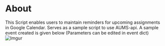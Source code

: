 # About

This Script enables users to maintain reminders for upcoming assignments in Google Calendar. Serves as a sample script to use AUMS-api. A sample event created is given below (Parameters can be edited in event dict)
![Imgur](https://i.imgur.com/6cmS1V1.png)
